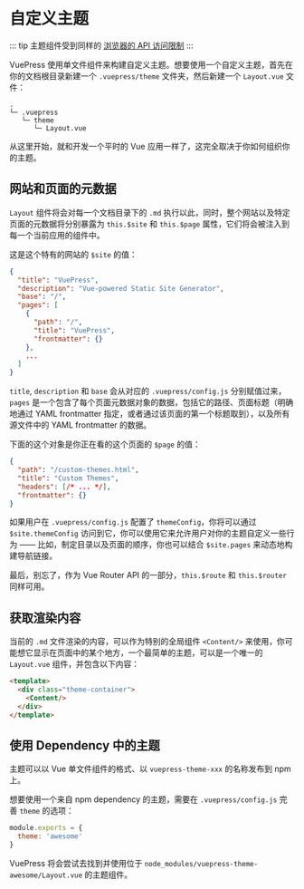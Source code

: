 # 自定义主题

::: tip
主题组件受到同样的 [浏览器的 API 访问限制](./using-vue.md#browser-api-access-restrictions)
:::

VuePress 使用单文件组件来构建自定义主题。想要使用一个自定义主题，首先在你的文档根目录新建一个 `.vuepress/theme` 文件夹，然后新建一个 `Layout.vue` 文件：

```
.
└─ .vuepress
   └─ theme
      └─ Layout.vue
```

从这里开始，就和开发一个平时的 Vue 应用一样了，这完全取决于你如何组织你的主题。

## 网站和页面的元数据

`Layout` 组件将会对每一个文档目录下的 `.md` 执行以此，同时，整个网站以及特定页面的元数据将分别暴露为 `this.$site` 和 `this.$page` 属性，它们将会被注入到每一个当前应用的组件中。

这是这个特有的网站的 `$site` 的值：

``` json
{
  "title": "VuePress",
  "description": "Vue-powered Static Site Generator",
  "base": "/",
  "pages": [
    {
      "path": "/",
      "title": "VuePress",
      "frontmatter": {}
    },
    ...
  ]
}
```

`title`, `description` 和 `base` 会从对应的 `.vuepress/config.js` 分别赋值过来，`pages` 是一个包含了每个页面元数据对象的数据，包括它的路径、页面标题（明确地通过 YAML frontmatter 指定，或者通过该页面的第一个标题取到），以及所有源文件中的 YAML frontmatter 的数据。

下面的这个对象是你正在看的这个页面的 `$page` 的值：

``` json
{
  "path": "/custom-themes.html",
  "title": "Custom Themes",
  "headers": [/* ... */],
  "frontmatter": {}
}
```

如果用户在 `.vuepress/config.js` 配置了 `themeConfig`，你将可以通过 `$site.themeConfig` 访问到它，你可以使用它来允许用户对你的主题自定义一些行为 —— 比如，制定目录以及页面的顺序，你也可以结合 `$site.pages` 来动态地构建导航链接。

最后，别忘了，作为 Vue Router API 的一部分，`this.$route` 和 `this.$router` 同样可用。

## 获取渲染内容

当前的 `.md` 文件渲染的内容，可以作为特别的全局组件 `<Content/>` 来使用，你可能想它显示在页面中的某个地方，一个最简单的主题，可以是一个唯一的 `Layout.vue` 组件，并包含以下内容：

``` html
<template>
  <div class="theme-container">
    <Content/>
  </div>
</template>
```

## 使用 Dependency 中的主题

主题可以以 Vue 单文件组件的格式、以 `vuepress-theme-xxx` 的名称发布到 npm 上。

想要使用一个来自 npm dependency 的主题，需要在 `.vuepress/config.js` 完善 `theme` 的选项：

``` js
module.exports = {
  theme: 'awesome'
}
```

VuePress 将会尝试去找到并使用位于 `node_modules/vuepress-theme-awesome/Layout.vue` 的主题组件。
 
